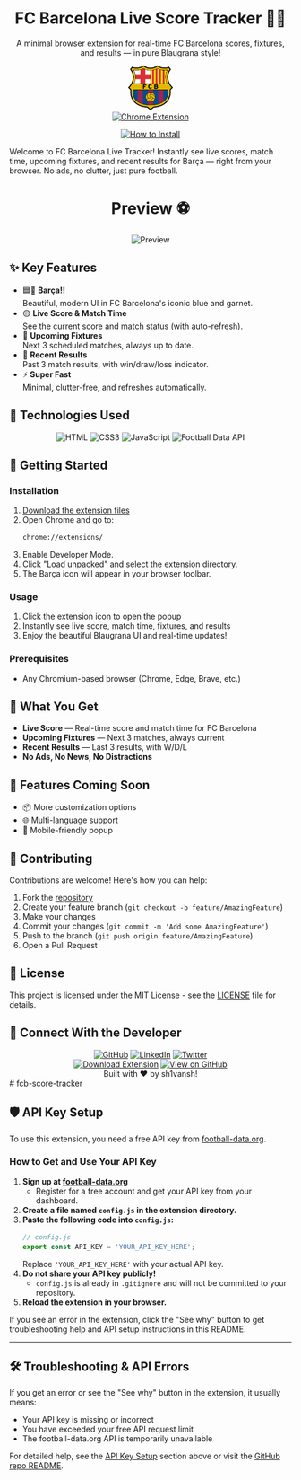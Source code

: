 <a name="readme-top"></a>

<div align="center">
  
  <h1>FC Barcelona Live Score Tracker 🔵🔴 </h1>
  
  <p>A minimal browser extension for real-time FC Barcelona scores, fixtures, and results — in pure Blaugrana style!</p>
   <img src="fcb.svg" alt="Preview" width="80" height="80"/>
   <br>
  <a href="https://github.com/ShiiiivanshSingh/fcb-score-tracker/releases/tag/build"><img src="https://img.shields.io/badge/Chrome-Extension-4285F4?style=for-the-badge&logo=google-chrome&logoColor=white" alt="Chrome Extension"></a>

  <a href="#-getting-started"><img src="https://img.shields.io/badge/🔧%20How%20to%20Install-FF5733?style=for-the-badge" alt="How to Install"></a>

  
</div>

Welcome to FC Barcelona Live Tracker! Instantly see live scores, match time, upcoming fixtures, and recent results for Barça — right from your browser. No ads, no clutter, just pure football.

<div align="center">
 <h1>Preview ⚽️</h1>


  <img src="preview.gif" alt="Preview" width="400"/>
</div>

## ✨ Key Features

* 🟦🔴 **Barça!!**<br>Beautiful, modern UI in FC Barcelona's iconic blue and garnet.
* 🟡 **Live Score & Match Time**<br>See the current score and match status (with auto-refresh).
* 📅 **Upcoming Fixtures**<br>Next 3 scheduled matches, always up to date.
* 🏁 **Recent Results**<br>Past 3 match results, with win/draw/loss indicator.
* ⚡ **Super Fast**<br>Minimal, clutter-free, and refreshes automatically.

## 🔧 Technologies Used

<div align="center">
  <img src="https://img.shields.io/badge/HTML5-E34F26?style=for-the-badge&logo=html5&logoColor=white" alt="HTML">
  <img src="https://img.shields.io/badge/CSS3-1572B6?style=for-the-badge&logo=css3&logoColor=white" alt="CSS3">
  <img src="https://img.shields.io/badge/JavaScript-F7DF1E?style=for-the-badge&logo=javascript&logoColor=black" alt="JavaScript">
  <img src="https://img.shields.io/badge/Football%20Data%20API-004D98?style=for-the-badge" alt="Football Data API">
</div>







## 🚀 Getting Started

### Installation
1. [Download the extension files](https://github.com/ShiiiivanshSingh/fcb-score-tracker/archive/refs/heads/main.zip)
2. Open Chrome and go to:
   ```bash
   chrome://extensions/
   ```
3. Enable Developer Mode.
4. Click "Load unpacked" and select the extension directory.
5. The Barça icon will appear in your browser toolbar.

### Usage
1. Click the extension icon to open the popup
2. Instantly see live score, match time, fixtures, and results
3. Enjoy the beautiful Blaugrana UI and real-time updates!

### Prerequisites
- Any Chromium-based browser (Chrome, Edge, Brave, etc.)

## 📅 What You Get

* **Live Score** — Real-time score and match time for FC Barcelona
* **Upcoming Fixtures** — Next 3 matches, always current
* **Recent Results** — Last 3 results, with W/D/L
* **No Ads, No News, No Distractions**

## 🎯 Features Coming Soon

* 📦 More customization options
* 🌐 Multi-language support
* 📱 Mobile-friendly popup

## 🤝 Contributing

Contributions are welcome! Here's how you can help:

1. Fork the [repository](https://github.com/ShiiiivanshSingh/fcb-score-tracker/)
2. Create your feature branch (`git checkout -b feature/AmazingFeature`)
3. Make your changes
4. Commit your changes (`git commit -m 'Add some AmazingFeature'`)
5. Push to the branch (`git push origin feature/AmazingFeature`)
6. Open a Pull Request

## 📄 License

This project is licensed under the MIT License - see the [LICENSE](LICENSE) file for details.

## 🔗 Connect With the Developer

<div align="center">
  <a href="https://github.com/ShiiiivanshSingh"><img src="https://img.shields.io/badge/GitHub-100000?style=for-the-badge&logo=github&logoColor=white" alt="GitHub"></a>
  <a href="https://www.linkedin.com/in/shivansh-pratap-singh-23b3b92b1"><img src="https://img.shields.io/badge/LinkedIn-0077B5?style=for-the-badge&logo=linkedin&logoColor=white" alt="LinkedIn"></a>
  <a href="https://x.com/de_mirage_fan"><img src="https://img.shields.io/badge/Twitter-1DA1F2?style=for-the-badge&logo=twitter&logoColor=white" alt="Twitter"></a>
</div>
<div align="center">
  <a href="https://github.com/ShiiiivanshSingh/fcb-score-tracker/archive/refs/heads/main.zip"><img src="https://img.shields.io/badge/🔽%20Download%20Extension-FF5733?style=for-the-badge" alt="Download Extension"></a>
  <a href="https://github.com/ShiiiivanshSingh/fcb-score-tracker/"><img src="https://img.shields.io/badge/📦%20View%20on%20GitHub-28A745?style=for-the-badge" alt="View on GitHub"></a>
</div>

<div align="center">
  Built with ♥️ by sh1vansh!
</div>
#  fcb-score-tracker

## 🛡️ API Key Setup

To use this extension, you need a free API key from [football-data.org](https://www.football-data.org/).

### How to Get and Use Your API Key

1. **Sign up at [football-data.org](https://www.football-data.org/)**
   - Register for a free account and get your API key from your dashboard.
2. **Create a file named `config.js` in the extension directory.**
3. **Paste the following code into `config.js`:**
   ```js
   // config.js
   export const API_KEY = 'YOUR_API_KEY_HERE';
   ```
   Replace `'YOUR_API_KEY_HERE'` with your actual API key.
4. **Do not share your API key publicly!**
   - `config.js` is already in `.gitignore` and will not be committed to your repository.
5. **Reload the extension in your browser.**

If you see an error in the extension, click the "See why" button to get troubleshooting help and API setup instructions in this README.

---

## 🛠️ Troubleshooting & API Errors

If you get an error or see the "See why" button in the extension, it usually means:
- Your API key is missing or incorrect
- You have exceeded your free API request limit
- The football-data.org API is temporarily unavailable

For detailed help, see the [API Key Setup](#️-api-key-setup) section above or visit the [GitHub repo README](https://github.com/ShiiiivanshSingh/fcb-score-tracker#️-api-key-setup).
